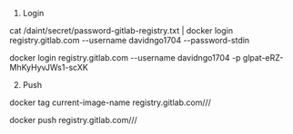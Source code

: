 
1. Login

cat /daint/secret/password-gitlab-registry.txt | docker login registry.gitlab.com --username davidngo1704 --password-stdin

docker login registry.gitlab.com --username davidngo1704 -p glpat-eRZ-MhKyHyvJWs1-scXK

2. Push

docker tag current-image-name registry.gitlab.com/<namespace>/<project>/<image>

docker push registry.gitlab.com/<namespace>/<project>/<image>

